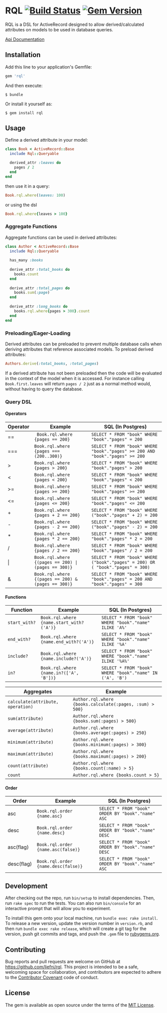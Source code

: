 # RQL [![Build Status](https://secure.travis-ci.org/liefni/rql.svg)](http://travis-ci.org/liefni/rql) [![Gem Version](https://badge.fury.io/rb/rql.svg)](https://badge.fury.io/rb/rql)

RQL is a DSL for ActiveRecord designed to allow derived/calculated attributes on models to be used in database queries.

[Api Documentation](https://www.rubydoc.info/gems/rql/)

## Installation

Add this line to your application's Gemfile:

```ruby
gem 'rql'
```

And then execute:

    $ bundle

Or install it yourself as:

    $ gem install rql

## Usage

Define a derived attribute in your model:
```ruby
class Book < ActiveRecord::Base
  include Rql::Queryable

  derived_attr :leaves do
    pages / 2
  end
end
```

then use it in a query:
```ruby
Book.rql.where(leaves: 100)
```

or using the dsl

```ruby
Book.rql.where{leaves > 100}
```

### Aggregate Functions

Aggregate functions can be used in derived attributes:

```ruby
class Author < ActiveRecord::Base
  include Rql::Queryable
  
  has_many :books
  
  derive_attr :total_books do
    books.count
  end
  
  derive_attr :total_pages do
    books.sum(:page)
  end
  
  derive_attr :long_books do
    books.rql.where{pages > 300}.count
  end
end
```

### Preloading/Eager-Loading

Derived attributes can be preloaded to prevent multiple database calls when
deriving attributes that reference associated models. To preload derived attributes:

```ruby
Authors.derive(:total_books, :total_pages)
```

If a derived attribute has not been preloaded then the code will be evaluated in the context of the model when it is
accessed. For instance calling `Book.first.leaves` will return `pages / 2` just as a normal method would, without having
to query the database.

### Query DSL

#### Operators

|Operator  |Example                               |SQL (In Postgres)                                       |
|----------|--------------------------------------|--------------------------------------------------------|
|==        |` Book.rql.where {pages == 200}`      |`SELECT * FROM "book" WHERE "book"."pages" = 200`       |
|===       |`Book.rql.where {pages === (200..300)}`|`SELECT * FROM "book" WHERE "book"."pages" >= 200 AND "book"."pages" >= 200` |
|>         |`Book.rql.where {pages > 200}`        |`SELECT * FROM "book" WHERE "book"."pages" > 200`       |
|<         |`Book.rql.where {pages < 200}`        |`SELECT * FROM "book" WHERE "book"."pages" < 200`       |
|>=        |`Book.rql.where {pages >= 200}`       |`SELECT * FROM "book" WHERE "book"."pages" >= 200`      |
|<=        |`Book.rql.where {pages <= 200}`       |`SELECT * FROM "book" WHERE "book"."pages" <= 200`      |
|+         |`Book.rql.where {pages + 2 == 200}`   |`SELECT * FROM "book" WHERE ("book"."pages" + 2) = 200` |
|-         |`Book.rql.where {pages - 2 == 200}`   |`SELECT * FROM "book" WHERE ("book"."pages" - 2) = 200` |
|*         |`Book.rql.where {pages * 2 == 200}`   |`SELECT * FROM "book" WHERE "book"."pages" * 2 = 200`   |
|/         |`Book.rql.where {pages / 2 == 200}`   |`SELECT * FROM "book" WHERE "book"."pages" / 2 = 200`   |
|\|        |`Book.rql.where {(pages == 200) \| (pages == 300)}` |`SELECT * FROM "book" WHERE ("book"."pages" = 200) OR ( "book"."pages" = 300)`|
|&         |`Book.rql.where {(pages == 200) & (pages == 300)}` |`SELECT * FROM "book" WHERE "book"."pages" = 200 AND  "book"."pages" = 300` |

#### Functions

|Function      |Example                                   |SQL (In Postgres)                                       |
|--------------|------------------------------------------|--------------------------------------------------------|
|`start_with?` |`Book.rql.where {name.start_with?('A')}`  |`SELECT * FROM "book" WHERE "book"."name" ILIKE 'A%'`   |
|`end_with?`   |`Book.rql.where {name.end_with?('A')}`    |`SELECT * FROM "book" WHERE "book"."name" ILIKE '%A'`   |
|`include?`    |`Book.rql.where {name.include?('A')}`     |`SELECT * FROM "book" WHERE "book"."name" ILIKE '%A%'`  |
|`in? `        |`Book.rql.where {name.in?(['A', 'B'])}`   |`SELECT * FROM "book" WHERE "book"."name" IN ('A', 'B')`|

|Aggregates                       |Example                                                   |
|---------------------------------|----------------------------------------------------------|
|`calculate(attribute, operation)`|`Author.rql.where {books.calculate(:pages, :sum) > 500}`  |
|`sum(attribute)`                 |`Author.rql.where {books.sum(:pages) > 500}`              |
|`average(attribute)`             |`Author.rql.where {books.average(:pages) > 250}`          |
|`minimum(attribute)`             |`Author.rql.where {books.minimum(:pages) > 300}`          |
|`maximum(attribute)`             |`Author.rql.where {books.maximum(:pages) > 200}`          |
|`count(attribute)`               |`Author.rql.where {books.count(:name) > 5}`               |
|`count`                          |`Author.rql.where {books.count > 5}`                      |

#### Order

|Order          |Example                             |SQL (In Postgres)                                       |
|---------------|------------------------------------|--------------------------------------------------------|
|asc            |`Book.rql.order {name.asc}`         |`SELECT * FROM "book" ORDER BY "book"."name" ASC`       |
|desc           |`Book.rql.order {name.desc}`        |`SELECT * FROM "book" ORDER BY "book"."name" DESC`      |
|asc(flag)      |`Book.rql.order {name.asc(false)}`  |`SELECT * FROM "book" ORDER BY "book"."name" DESC`      |
|desc(flag)     |`Book.rql.order {name.desc(false)}` |`SELECT * FROM "book" ORDER BY "book"."name" ASC`       |

## Development

After checking out the repo, run `bin/setup` to install dependencies. Then, run `rake spec` to run the tests. You can 
also run `bin/console` for an interactive prompt that will allow you to experiment.

To install this gem onto your local machine, run `bundle exec rake install`. To release a new version, update the 
version number in `version.rb`, and then run `bundle exec rake release`, which will create a git tag for the version, 
push git commits and tags, and push the `.gem` file to [rubygems.org](https://rubygems.org).

## Contributing

Bug reports and pull requests are welcome on GitHub at https://github.com/liefni/rql. This project is intended to be a 
safe, welcoming space for collaboration, and contributors are expected to adhere to the 
[Contributor Covenant](http://contributor-covenant.org) code of conduct.

## License

The gem is available as open source under the terms of the [MIT License](https://opensource.org/licenses/MIT).
